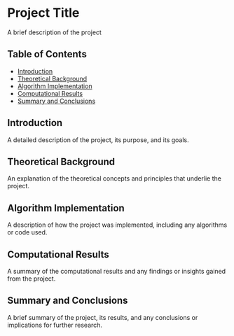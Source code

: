 # Project Title

A brief description of the project

## Table of Contents

- [Introduction](#introduction)
- [Theoretical Background](#theoretical-background)
- [Algorithm Implementation](#algorithm-implementation)
- [Computational Results](#computational-results)
- [Summary and Conclusions](#summary-and-conclusions)

## Introduction

A detailed description of the project, its purpose, and its goals.

## Theoretical Background

An explanation of the theoretical concepts and principles that underlie the project.

## Algorithm Implementation

A description of how the project was implemented, including any algorithms or code used.

## Computational Results

A summary of the computational results and any findings or insights gained from the project.

## Summary and Conclusions

A brief summary of the project, its results, and any conclusions or implications for further research.


